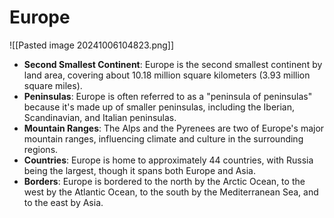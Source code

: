 # Europe

![[Pasted image 20241006104823.png]]

- **Second Smallest Continent**: Europe is the second smallest continent by land area, covering about 10.18 million square kilometers (3.93 million square miles).
- **Peninsulas**: Europe is often referred to as a "peninsula of peninsulas" because it's made up of smaller peninsulas, including the Iberian, Scandinavian, and Italian peninsulas.
- **Mountain Ranges**: The Alps and the Pyrenees are two of Europe's major mountain ranges, influencing climate and culture in the surrounding regions.
- **Countries**: Europe is home to approximately 44 countries, with Russia being the largest, though it spans both Europe and Asia.
- **Borders**: Europe is bordered to the north by the Arctic Ocean, to the west by the Atlantic Ocean, to the south by the Mediterranean Sea, and to the east by Asia.
